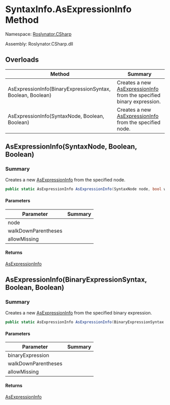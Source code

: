 # SyntaxInfo\.AsExpressionInfo Method

Namespace: [Roslynator.CSharp](../../README.md)

Assembly: Roslynator\.CSharp\.dll

## Overloads

| Method | Summary |
| ------ | ------- |
| AsExpressionInfo\(BinaryExpressionSyntax, Boolean, Boolean\) | Creates a new [AsExpressionInfo](../../Syntax/AsExpressionInfo/README.md) from the specified binary expression\. |
| AsExpressionInfo\(SyntaxNode, Boolean, Boolean\) | Creates a new [AsExpressionInfo](../../Syntax/AsExpressionInfo/README.md) from the specified node\. |

## AsExpressionInfo\(SyntaxNode, Boolean, Boolean\)

### Summary

Creates a new [AsExpressionInfo](../../Syntax/AsExpressionInfo/README.md) from the specified node\.

```csharp
public static AsExpressionInfo AsExpressionInfo(SyntaxNode node, bool walkDownParentheses = true, bool allowMissing = false)
```

#### Parameters

| Parameter | Summary |
| --------- | ------- |
| node | |
| walkDownParentheses | |
| allowMissing | |

#### Returns

[AsExpressionInfo](../../Syntax/AsExpressionInfo/README.md)




## AsExpressionInfo\(BinaryExpressionSyntax, Boolean, Boolean\)

### Summary

Creates a new [AsExpressionInfo](../../Syntax/AsExpressionInfo/README.md) from the specified binary expression\.

```csharp
public static AsExpressionInfo AsExpressionInfo(BinaryExpressionSyntax binaryExpression, bool walkDownParentheses = true, bool allowMissing = false)
```

#### Parameters

| Parameter | Summary |
| --------- | ------- |
| binaryExpression | |
| walkDownParentheses | |
| allowMissing | |

#### Returns

[AsExpressionInfo](../../Syntax/AsExpressionInfo/README.md)




